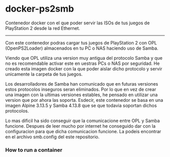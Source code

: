 # docker-ps2smb

Contenedor docker con el que poder servir las ISOs de tus juegos de PlayStation 2 desde la red Ethernet.

---

Con este contenedor podras cargar tus juegos de PlayStation 2 con OPL (OpenPS2Loader) almacenados en tu PC o NAS haciendo uso de Samba.

Viendo que OPL utiliza una version muy antigua del protocolo Samba y que no es recomendable activar este en uestras PCs o NAS por seguridad. He creado esta imagen docker con la que poder aislar dicho protocolo y servir unicamente la carpeta de tus juegos.

Los desarrolladores de Samba han comunicado que en futuras versiones estos protocolos inseguros seran eliminados. Por lo que en vez de crear una imagen con la ultimas versiones estables, he pensado en utilizar una version que por ahora las soporta. Esdecir, este contenedor se basa en una imagen Alpine 3.13.5 y Samba 4.13.8 que se que todavia soportan dichos protocolos.

Lo mas dificil ha sido conseguir que la comunicacione entre OPL y Samba funcione. Despues de leer mucho por internet he conseguido dar con la configuracion para que dicha comunicacion funcione. La podeis encontrar en el archivo smb.config del este repositorio.



### How to run a container
